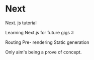 # Next
Next. js tutorial

Learning Next.js for future gigs :I

Routing
Pre- rendering
Static generation

Only aim's being a prove of concept.

